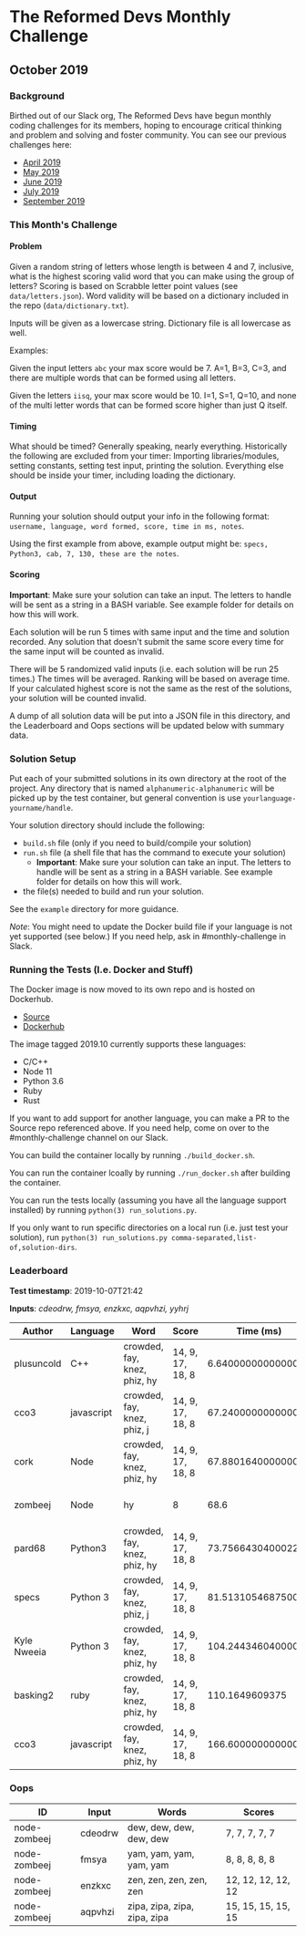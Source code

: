 # The Reformed Devs Monthly Challenge

## October 2019

### Background

Birthed out of our Slack org, The Reformed Devs have begun monthly coding challenges for its members, hoping to encourage critical thinking and problem and solving and foster community. You can see our previous challenges here:

* [April 2019](https://github.com/plusuncold/longest-word-test)
* [May 2019](https://github.com/plusuncold/rainfall-calc-challenge)
* [June 2019](https://github.com/ReformedDevs/challenge-2019-06)
* [July 2019](https://github.com/ReformedDevs/challenge-2019-07)
* [September 2019](https://github.com/ReformedDevs/challenge-2019-09)

### This Month's Challenge

#### Problem

Given a random string of letters whose length is between 4 and 7, inclusive, what is the highest scoring valid word that you can make using the group of letters? Scoring is based on Scrabble letter point values (see `data/letters.json`). Word validity will be based on a dictionary included in the repo (`data/dictionary.txt`).

Inputs will be given as a lowercase string. Dictionary file is all lowercase as well.

Examples:

Given the input letters `abc` your max score would be 7. A=1, B=3, C=3, and there are multiple words that can be formed using all letters.

Given the letters `iisq`, your max score would be 10. I=1, S=1, Q=10, and none of the multi letter words that can be formed score higher than just Q itself.

#### Timing

What should be timed? Generally speaking, nearly everything. Historically the following are excluded from your timer: Importing libraries/modules, setting constants, setting test input, printing the solution. Everything else should be inside your timer, including loading the dictionary.

#### Output

Running your solution should output your info in the following format: `username, language, word formed, score, time in ms, notes`.

Using the first example from above, example output might be: `specs, Python3, cab, 7, 130, these are the notes`.

#### Scoring

**Important**: Make sure your solution can take an input. The letters to handle will be sent as a string in a BASH variable. See example folder for details on how this will work.

Each solution will be run 5 times with same input and the time and solution recorded. Any solution that doesn't submit the same score every time for the same input will be counted as invalid.

There will be 5 randomized valid inputs (i.e. each solution will be run 25 times.) The times will be averaged. Ranking will be based on average time. If your calculated highest score is not the same as the rest of the solutions, your solution will be counted invalid.

A dump of all solution data will be put into a JSON file in this directory, and the Leaderboard and Oops sections will be updated below with summary data.

### Solution Setup

Put each of your submitted solutions in its own directory at the root of the project. Any directory that is named `alphanumeric-alphanumeric` will be picked up by the test container, but general convention is use `yourlanguage-yourname/handle`.

Your solution directory should include the following:

* `build.sh` file (only if you need to build/compile your solution)
* `run.sh` file (a shell file that has the command to execute your solution)
  * **Important**: Make sure your solution can take an input. The letters to handle will be sent as a string in a BASH variable. See example folder for details on how this will work.
* the file(s) needed to build and run your solution.

See the `example` directory for more guidance.

*Note*: You might need to update the Docker build file if your language is not yet supported (see below.) If you need help, ask in #monthly-challenge in Slack.

### Running the Tests (I.e. Docker and Stuff)

The Docker image is now moved to its own repo and is hosted on Dockerhub.

* [Source](https://github.com/ReformedDevs/challenge-docker)
* [Dockerhub](https://hub.docker.com/r/drewpearce/trd-challenge)

The image tagged 2019.10 currently supports these languages:

* C/C++
* Node 11
* Python 3.6
* Ruby
* Rust

If you want to add support for another language, you can make a PR to the Source repo referenced above. If you need help, come on over to the #monthly-challenge channel on our Slack.

You can build the container locally by running `./build_docker.sh`.

You can run the container lcoally by running `./run_docker.sh` after building the container.

You can run the tests locally (assuming you have all the language support installed) by running `python(3) run_solutions.py`.

If you only want to run specific directories on a local run (i.e. just test your solution), run `python(3) run_solutions.py comma-separated,list-of,solution-dirs`.

### Leaderboard

__Test timestamp__: 2019-10-07T21:42

__Inputs__: _cdeodrw, fmsya, enzkxc, aqpvhzi, yyhrj_

Author | Language | Word | Score | Time (ms) | Notes
--- | --- | --- | --- | --- | ---
plusuncold | C++ | crowded, fay, knez, phiz, hy | 14, 9, 17, 18, 8 | 6.640000000000001 | 
cco3 | javascript | crowded, fay, knez, phiz, j | 14, 9, 17, 18, 8 | 67.24000000000001 | sparse arrays
cork | Node | crowded, fay, knez, phiz, hy | 14, 9, 17, 18, 8 | 67.88016400000001 | Put some FP and async on it
zombeej | Node | hy | 8 | 68.6 | small gainz at 10/7/2019
pard68 | Python3 | crowded, fay, knez, phiz, hy | 14, 9, 17, 18, 8 | 73.75664304000225 | snek can snek into snek
specs | Python 3 | crowded, fay, knez, phiz, j | 14, 9, 17, 18, 8 | 81.51310546875001 | strolling down the yeet
Kyle Nweeia | Python 3 | crowded, fay, knez, phiz, hy | 14, 9, 17, 18, 8 | 104.24434604000069 | 
basking2 | ruby | crowded, fay, knez, phiz, hy | 14, 9, 17, 18, 8 | 110.1649609375 | ARG: ["cdeodrw"]
cco3 | javascript | crowded, fay, knez, phiz, hy | 14, 9, 17, 18, 8 | 166.60000000000002 | obscure

### Oops

ID | Input | Words | Scores
--- | --- | --- | ---
node-zombeej | cdeodrw | dew, dew, dew, dew, dew | 7, 7, 7, 7, 7
node-zombeej | fmsya | yam, yam, yam, yam, yam | 8, 8, 8, 8, 8
node-zombeej | enzkxc | zen, zen, zen, zen, zen | 12, 12, 12, 12, 12
node-zombeej | aqpvhzi | zipa, zipa, zipa, zipa, zipa | 15, 15, 15, 15, 15


